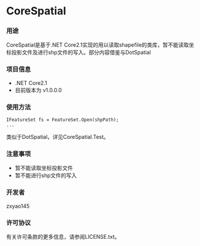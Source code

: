 # CoreSpatial

### 用途
CoreSpatial是基于.NET Core2.1实现的用以读取shapefile的类库，暂不能读取坐标投影文件及进行shp文件的写入。部分内容借鉴与DotSpatial

### 项目信息
+ .NET Core2.1
+ 目前版本为 v1.0.0.0


### 使用方法
```
IFeatureSet fs = FeatureSet.Open(shpPath);
...
```
类似于DotSpatial，详见CoreSpatial.Test。

### 注意事项
+ 暂不能读取坐标投影文件
+ 暂不能进行shp文件的写入

### 开发者
zxyao145

### 许可协议
有关许可条款的更多信息，请参阅LICENSE.txt。
